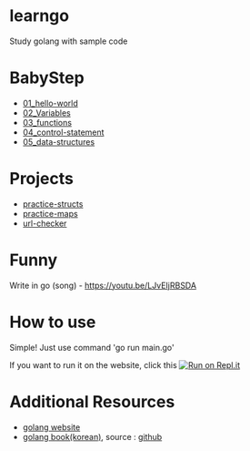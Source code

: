 # learngo
Study golang with sample code

# BabyStep 
* [01_hello-world](https://github.com/MJ-Kim-dev/learngo/tree/master/01_hello-world)
* [02_Variables](https://github.com/MJ-Kim-dev/learngo/tree/master/02_Variables)
* [03_functions](https://github.com/MJ-Kim-dev/learngo/tree/master/03_functions)
* [04_control-statement](https://github.com/MJ-Kim-dev/learngo/tree/master/04_control-statement)
* [05_data-structures](https://github.com/MJ-Kim-dev/learngo/tree/master/05_data-structures)

# Projects
* [practice-structs](https://github.com/MJ-Kim-dev/learngo/tree/master/practice-structs)
* [practice-maps](https://github.com/MJ-Kim-dev/learngo/tree/master/practice-maps)
* [url-checker](https://github.com/MJ-Kim-dev/learngo/tree/master/url-checker)

# Funny
Write in go (song) - https://youtu.be/LJvEIjRBSDA

# How to use
Simple! 
Just use command 'go run main.go'

If you want to run it on the website, click this 
[![Run on Repl.it](https://repl.it/badge/github/MJ-Kim-dev/learngo)](https://repl.it/github/MJ-Kim-dev/learngo)

# Additional Resources
* [golang website](https://golang.org/)
* [golang book(korean)](http://pyrasis.com/private/2015/06/01/publish-go-for-the-really-impatient-book), source : [github](https://github.com/pyrasis/golangbook)
